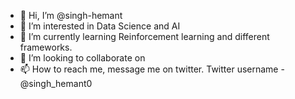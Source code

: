 - 👋 Hi, I’m @singh-hemant
- 👀 I’m interested in Data Science and AI
- 🌱 I’m currently learning Reinforcement learning and different frameworks.
- 💞️ I’m looking to collaborate on 
- 📫 How to reach me, message me on twitter.
Twitter username - @singh_hemant0

<!---
singh-hemant/singh-hemant is a ✨ special ✨ repository because its `README.md` (this file) appears on your GitHub profile.
You can click the Preview link to take a look at your changes.
--->
